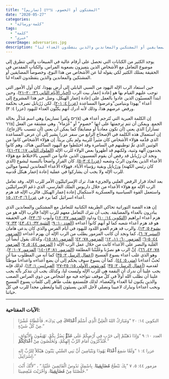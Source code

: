 ```yaml
---
title: "المشتكون أو الخصوم، צֹרִידֹם [تساريم]"
date: "2020-05-27"
categories:
  - "كلمة-ورسالة"
tags:
  - "كلمة"
  - "عبري"
coverImage: adversaries.jpg
description: "يوجد الكثير من الكتابات التي تحصل على أرقام عالية في المبيعات والتي تتطرق إلى موضوع التعامل مع الأشخاص الذين يتميزون بصعوبة المراس. والكتاب المقدس في الحقيقة يمتلك الكثير لكي يقوله لنا عن الأشخاص من هذا النوع، وخصوصاً المضايقين أو المشتكين والمعاندين والذين يتقصَّدون العداء لنا."
---
```


يوجد الكثير من الكتابات التي تحصل على أرقام عالية في المبيعات والتي تتطرق إلى موضوع التعامل مع الأشخاص الذين يتميزون بصعوبة المراس. والكتاب المقدس في الحقيقة يمتلك الكثير لكي يقوله لنا عن الأشخاص من هذا النوع، وخصوصاً المضايقين أو المشتكين والمعاندين والذين يتقصَّدون العداء لنا.

حين استعاد الرب الإله اليهود من السبي البابلي إلى أرض يهوذا، كان أول الأمور التي توجب عليهم القيام بها هو إعادة إعمار بيت الرب ([أخبار الأيام الثاني ٣٦: ٢٠-٢١](https://biblia.com/books/ar-vandyke/٢Ch٣٦٫٢٠-٢١)). وحين ابتدأ المسبيّون الذين عادوا بالعمل على إعادة إعمار الهيكل، وصل خبر هذا المشروع إلى أعداء ”يهوذا وبنيامين“وعرضوا المساعدة ([عزرا ٤: ١-٢](https://biblia.com/books/ar-vandyke/ez4:1-2)). لكن زَرُبابل تصرف بحكمة ورفض عرضهم هذا، وذلك لأنه أدرك أنهم يكنُّون العداء لليهود (عزرا ٤: ٣).

إن الكلمة العبرية التي تُتَرجم أعداء هي (צֹרִים وتُقرأ تساريم) وهي اسم مُذَكَّر بحالة الجمع. ويمكن أن تتم ترجمتها على انها ”خصوم“ أو ”غُرَماء“. وهي مشتقة من الفعل \[צֹרִר تسارار\] الذي يعني (أن تكون معادياً أو مضايقاً) كما يمكن أن يعني (أن تتسبب بالإزعاج). إن استعمال هذه الكلمة في الإصحاح الرابع من سفر عزرا يشير إلى أن عرض المساعدة الذي قدَّمه هؤلاء الأشخاص كان مثيراً للريبة ولم يكن بريئاً. إن هؤلاء الأشخاص كانوا من الوثنين الذي تمَّ توطينهم في السامرة وقد اختلطوا مع اليهود الساكنين هناك. وهم كانوا يخدمون آلهة وثنية، ولكنهم قد أظهروا بعض الولاء للرب الإله ([الملوك الثاني ١٧: ٢٤-٤١](https://biblia.com/books/ar-vandyke/2ki17.24-41)). ونجد أن زرُبابل قد رفض أن يقوم المسبيون الذين عادوا من السبي بالاختلاط مع هؤلاء الأعداء الذين يعادون الربَّ وشعبه ([عزرا ٤: ٣-٥](https://biblia.com/books/ar-vandyke/ez4.3-5)). كان القرار واضحاً بالنسبة ليشوع (الذي كان رئيس الكهنة) وزرُبابِل وبقية رؤساء الآباء. فهؤلاء الأعداء المعاندين ليسوا موالين للرب الإله ولا يجب أن يشاركوا في عملية إعادة إعمار هيكل قُدسِه.

بعد اتخاذ قرار الرفض العلني والجريء هذا، ترك الإسرائيليّون الأمر للرب الإله. وقد تعامل الرب الإله مع هؤلاء الأعداء من خلال داريوس الملك الفارسي، الذي دَعَم الإسرائيليّين واستعمل القوة السياسية والعسكرية لاستكمال إعادة إعمار الهيكل. فالرب الإله قد هزم أعداء اسرائيل كما يرد في [عزرا ٦: ٣-١٢، ١٥](https://biblia.com/books/ar-vandyke/ez6.3-15).

إن هذه القصة التوراتية تحاكي الطريقة الكتابية للتعامل مع المشتكين والمعاندين الذي يبادرون بالعداء والمضايقة. يجب أن نترك التعامل معهم للرب الإله! فالرب الإله هو من هزم أعداء ابراهيم ([التكوين ١٤: ١٠](https://biblia.com/books/ar-vandyke/ge14.10)) وداود ([المزمور ٢٧: ١٢](https://biblia.com/books/ar-vandyke/ps27.12)) وأيوب ([٦: ٢٣](https://biblia.com/books/ar-vandyke/job6.23)). في الحقيقة هو قد هزم أعداء شعبه كما لو أنهم كانوا أعداءه ([العدد ١٠: ٩](https://biblia.com/books/ar-vandyke/nu10.9)؛ [التثنية ٣٢: ٤١، ٤٣](https://biblia.com/books/ar-vandyke/deu32.41-43)؛ [٣٣: ٧](https://biblia.com/books/ar-vandyke/deu33.7)؛ [يشوع ٥: ١٣](https://biblia.com/books/ar-vandyke/jos5.13)). والرب قد هزم العدو اللدود لليهود في أيام الفرس والذي كان يدعى هامان ([استير ٧: ٦](https://biblia.com/books/ar-vandyke/es7.6))، كما ونجد أن كاتب المزمور يطلب من الرب الإله أن يهزم أعداءه ([المزمور ٤٤: ٥-٦](https://biblia.com/books/ar-vandyke/ps44.5-6)؛ [المزمور ٦٠: ١١، ١٢](https://biblia.com/books/ar-vandyke/ps60.11-12)؛ [المزمور ٧٨: ٤٢](https://biblia.com/books/ar-vandyke/ps78.42)؛ [المزمور ٨١: ١٥](https://biblia.com/books/ar-vandyke/ps81.15))، وكذلك يقول أيضاً أن الغَلَبة والنصر على الأعداء كانت من خلال عمل الرب الإله ( [المزمور ٤٤: ٥، ٧](https://biblia.com/books/ar-vandyke/ps44.5-7)؛ [المزمور ٧٨: ٤٢، ٦٦](https://biblia.com/books/ar-vandyke/ps78.42-66)). إنَّ الرب هو نصرُنا وغَلَبَتُنا المطلقة ([المزمور ٨١: ١٣-١٤](https://biblia.com/books/ar-vandyke/ps81.13-14)؛ [المزمور ١٠٧: ٢](https://biblia.com/books/ar-vandyke/ps107.2)). وهو الذي غلب أعداء يسوع المسيح ([اعمال الرسل ٢: ٣٥](https://biblia.com/books/ar-vandyke/ac2.35)) كما أنه من المطلوب منا أن نُحبَّ أعداءنا ([متى ٥: ٤٤](https://biblia.com/books/ar-vandyke/mt5.44)). كما أن يسوع سوف يحكم إلى أن يضع أعداءه واعداءنا موطئاً لقدميه ([أعمال الرسل ٢: ٣٥](https://biblia.com/books/ar-vandyke/ac2.35)؛ [كورنثوس الأولى ١٥: ٢٥-٢٧](https://biblia.com/books/ar-vandyke/1cor15.25-27)؛ [العبرانيين ١: ١٣](https://biblia.com/books/ar-vandyke/heb1.13)). لذلك فإنه يجب علينا أن ندرك أن النقمة هي للرب الإله وليست لنا، وكذلك يجب أن نتذكر بأنَّه يجب علينا أن نطلب الله أولاً في كلِّ موقف نتواجه فيه مع أشخاص من ذوي المراس الصعب والذين يكنون لنا العداء والبُغضاء. لذلك فلنستمع بقلب طاهر إلى كلمات يسوع المسيح ونحب أعداءنا ونبارك لاعبينا ونصلي لأجل الذين يسيئون إلينا ولنعطي مجداً للرب في كلِّ حياتنا.

---

### الآيات المفتاحية:

> التكوين ١٤: ٢٠ ”وَمُبَارَكٌ اللهُ الْعَلِيُّ الَّذِي أَسْلَمَ **أَعْدَاءَكَ** فِي يَدِكَ». فَأَعْطَاهُ عُشْرًا مِنْ كُلِّ شَيْءٍ.“  
  
> العدد ١٠: ٩ ”وَإِذَا ذَهَبْتُمْ إِلَى حَرْبٍ فِي أَرْضِكُمْ عَلَى **عَدُوٍّ** يَضُرُّ بِكُمْ، تَهْتِفُونَ بِالأَبْوَاقِ، فَتُذْكَرُونَ أَمَامَ الرَّبِّ إِلهِكُمْ، وَتُخَلَّصُونَ مِنْ **أَعْدَائِكُمْ**.“  
  
> عزرا ٤: ١ ”وَلَمَّا سَمِعَ **أَعْدَاءُ** يَهُوذَا وَبَنْيَامِينَ أَنَّ بَنِي السَّبْيِ يَبْنُونَ هَيْكَلاً لِلرَّبِّ إِلهِ إِسْرَائِيلَ،“  
  
> مزمور ٤٤: ٥، ٧ ”بِكَ نَنْطَحُ **مُضَايِقِينَا**. بِاسْمِكَ نَدُوسُ الْقَائِمِينَ عَلَيْنَا.“ ، ”لأَنَّكَ أَنْتَ خَلَّصْتَنَا مِنْ **مُضَايِقِينَا**، وَأَخْزَيْتَ مُبْغِضِينَا.“
